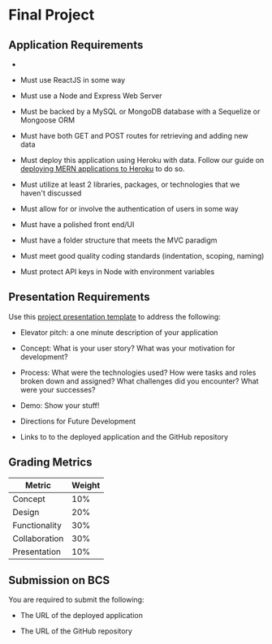 # Final Project

## Application Requirements

* 

* Must use ReactJS in some way

* Must use a Node and Express Web Server

* Must be backed by a MySQL or MongoDB database with a Sequelize or Mongoose ORM

* Must have both GET and POST routes for retrieving and adding new data

* Must deploy this application using Heroku with data. Follow our guide on [deploying MERN applications to Heroku](../04-Important/MERNHerokuDeploy.md) to do so.

* Must utilize at least 2 libraries, packages, or technologies that we haven't discussed

* Must allow for or involve the authentication of users in some way

* Must have a polished front end/UI

* Must have a folder structure that meets the MVC paradigm

* Must meet good quality coding standards (indentation, scoping, naming)

* Must protect API keys in Node with environment variables

## Presentation Requirements

Use this [project presentation template](https://docs.google.com/presentation/d/1_u8TKy5zW5UlrVQVnyDEZ0unGI2tjQPDEpA0FNuBKAw/edit?usp=sharing) to address the following: 

* Elevator pitch: a one minute description of your application

* Concept: What is your user story? What was your motivation for development?

* Process: What were the technologies used? How were tasks and roles broken down and assigned? What challenges did you encounter? What were your successes?

* Demo: Show your stuff!

* Directions for Future Development

* Links to to the deployed application and the GitHub repository


## Grading Metrics 

| Metric        | Weight | 
| ---           | ---    |
| Concept       | 10%    |
| Design        | 20%    |
| Functionality | 30%    |
| Collaboration | 30%    |
| Presentation  | 10%    |


## Submission on BCS

You are required to submit the following:

* The URL of the deployed application

* The URL of the GitHub repository